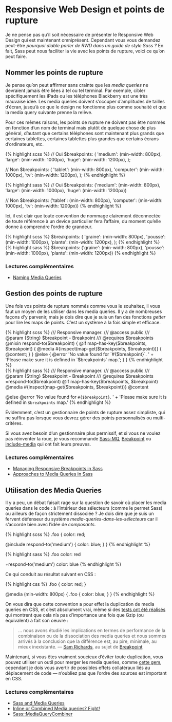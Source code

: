 
# Responsive Web Design et points de rupture

Je ne pense pas qu’il soit nécessaire de présenter le Responsive Web Design qui est maintenant omniprésent. Cependant vous vous demandez peut-être *pourquoi diable parler de RWD dans un guide de style Sass&nbsp;?* En fait, Sass peut nous faciliter la vie avec les points de rupture, voici ce qu’on peut faire.




## Nommer les points de rupture

Je pense qu’on peut affirmer sans crainte que les *media queries* ne devraient jamais être liées à tel ou tel terminal. Par exemple, cibler spécifiquement les iPads ou les téléphones Blackberry est une très mauvaise idée. Les media queries doivent s’occuper d’amplitudes de tailles d’écran, jusqu’à ce que le design ne fonctionne plus comme souhaité et que la media query suivante prenne la relève.

Pour ces mêmes raisons, les points de rupture ne doivent pas être nommés en fonction d’un nom de terminal mais plutôt de quelque chose de plus général, d’autant que certains téléphones sont maintenant plus grands que certaines tablettes, certaines tablettes plus grandes que certains écrans d’ordinateurs, etc.



<div class="code-block">
  <div class="code-block__wrapper" data-syntax="scss">
{% highlight scss %}
// Oui
$breakpoints: (
  'medium': (min-width: 800px),
  'large': (min-width: 1000px),
  'huge': (min-width: 1200px),
);

// Non
$breakpoints: (
  'tablet': (min-width: 800px),
  'computer': (min-width: 1000px),
  'tv': (min-width: 1200px),
);
{% endhighlight %}
  </div>
  <div class="code-block__wrapper" data-syntax="sass">
{% highlight sass %}
// Oui
$breakpoints: ('medium': (min-width: 800px), 'large': (min-width: 1000px), 'huge': (min-width: 1200px))

// Non
$breakpoints: ('tablet': (min-width: 800px), 'computer': (min-width: 1000px), 'tv': (min-width: 1200px))
{% endhighlight %}
  </div>
</div>

Ici, il est clair que toute convention de nommage clairement déconnectée de toute référence à un device particulier fera l’affaire, du moment qu’elle donne à comprendre l’ordre de grandeur.

<div class="code-block">
  <div class="code-block__wrapper" data-syntax="scss">
{% highlight scss %}
$breakpoints: (
  'graine': (min-width: 800px),
  'pousse': (min-width: 1000px),
  'plante': (min-width: 1200px),
);
{% endhighlight %}
  </div>
  <div class="code-block__wrapper" data-syntax="sass">
{% highlight sass %}
$breakpoints: ('graine': (min-width: 800px), 'pousse': (min-width: 1000px), 'plante': (min-width: 1200px))
{% endhighlight %}
  </div>
</div>




### Lectures complémentaires

* [Naming Media Queries](http://css-tricks.com/naming-media-queries/)






## Gestion des points de rupture

Une fois vos points de rupture nommés comme vous le souhaitez, il vous faut un moyen de les utiliser dans les media queries. Il y a de nombreuses façons d’y parvenir, mais je dois dire que je suis un fan des fonctions *getter* pour lire les maps de points. C’est un système à la fois simple et efficace.

<div class="code-block">
  <div class="code-block__wrapper" data-syntax="scss">
{% highlight scss %}
/// Responsive manager.
/// @access public
/// @param {String} $breakpoint - Breakpoint
/// @requires $breakpoints
@mixin respond-to($breakpoint) {
  @if map-has-key($breakpoints, $breakpoint) {
    @media #{inspect(map-get($breakpoints, $breakpoint))} {
      @content;
    }
  } @else {
    @error 'No value found for `#{$breakpoint}`. '
         + 'Please make sure it is defined in `$breakpoints` map.';
  }
}
{% endhighlight %}
  </div>
  <div class="code-block__wrapper" data-syntax="sass">
{% highlight sass %}
/// Responsive manager.
/// @access public
/// @param {String} $breakpoint - Breakpoint
/// @requires $breakpoints
=respond-to($breakpoint)
  @if map-has-key($breakpoints, $breakpoint)
    @media #{inspect(map-get($breakpoints, $breakpoint))}
      @content

  @else
    @error 'No value found for `#{$breakpoint}`. '
         + 'Please make sure it is defined in `$breakpoints` map.'
{% endhighlight %}
  </div>
</div>

<div class="note">
  <p>Évidemment, c’est un gestionnaire de points de rupture assez simpliste, qui ne suffira pas lorsque vous devrez gérer des points personnalisés ou multi-critères.</p>
  <p>Si vous avez besoin d’un gestionnaire plus permissif, et si vous ne voulez pas réinventer la roue, je vous recommande <a href="https://github.com/sass-mq/sass-mq">Sass-MQ</a>, <a href="http://breakpoint-sass.com/">Breakpoint</a> ou <a href="https://github.com/eduardoboucas/include-media">include-media</a> qui ont fait leurs preuves.</p>
</div>



### Lectures complémentaires

* [Managing Responsive Breakpoints in Sass](http://www.sitepoint.com/managing-responsive-breakpoints-sass/)
* [Approaches to Media Queries in Sass](http://css-tricks.com/approaches-media-queries-sass/)






## Utilisation des Media Queries

Il y a peu, un débat faisait rage sur la question de savoir où placer les media queries dans le code&nbsp;: à l’intérieur des sélecteurs (comme le permet Sass) ou ailleurs de façon strictement dissociée&nbsp;? Je dois dire que je suis un fervent défenseur du système *media-queries-dans-les-sélecteurs* car il s’accorde bien avec l’idée de *composants*.



<div class="code-block">
  <div class="code-block__wrapper" data-syntax="scss">
{% highlight scss %}
.foo {
  color: red;

  @include respond-to('medium') {
    color: blue;
  }
}
{% endhighlight %}
  </div>
  <div class="code-block__wrapper" data-syntax="sass">
{% highlight sass %}
.foo
  color: red

  +respond-to('medium')
    color: blue
{% endhighlight %}
  </div>
</div>

Ce qui conduit au résultat suivant en CSS&nbsp;:

<div>
{% highlight css %}
.foo {
  color: red;
}

@media (min-width: 800px) {
  .foo {
    color: blue;
  }
}
{% endhighlight %}
</div>

On vous dira que cette convention a pour effet la duplication de media queries en CSS, et c’est absolument vrai, même si des [tests ont été réalisés](http://sasscast.tumblr.com/post/38673939456/sass-and-media-queries) qui montrent que cela n’a pas d’importance une fois que Gzip (ou équivalent) a fait son oeuvre&nbsp;:


> … nous avons étudié les implications en termes de performance de la combinaison ou de la dissociation des media queries et nous sommes arrivés à la conclusion que la différence est, au pire, minimale, au mieux inexistante.
> &mdash; [Sam Richards](https://twitter.com/snugug), au sujet de [Breakpoint](http://breakpoint-sass.com/)

Maintenant, si vous êtes vraiment soucieux d’éviter toute duplication, vous pouvez utiliser un outil pour merger les media queries, comme [cette gem](https://github.com/aaronjensen/sass-media_query_combiner), cependant je dois vous avertir de possibles effets collatéraux liés au déplacement de code —&nbsp;n’oubliez pas que l’ordre des sources est important en CSS.



### Lectures complémentaires

* [Sass and Media Queries](http://sasscast.tumblr.com/post/38673939456/sass-and-media-queries)
* [Inline or Combined Media queries? Fight!](http://benfrain.com/inline-or-combined-media-queries-in-sass-fight/)
* [Sass::MediaQueryCombiner](https://github.com/aaronjensen/sass-media_query_combiner)
